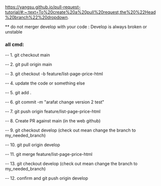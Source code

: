 https://yangsu.github.io/pull-request-tutorial/#:~:text=To%20create%20a%20pull%20request,the%20%22Head%20branch%22%20dropdown.


** do not merger develop with your code :
Develop is always broken or unstable 

### all cmd:

-- 1. git checkout main

-- 2. git pull origin main

-- 3. git checkout -b feature/list-page-price-html

-- 4. update the code or something else

-- 5. git add .

-- 6. git commit -m "arafat change version 2 test"

-- 7. git push origin feature/list-page-price-html

-- 8. Create PR against main (in the web github)

-- 9. git checkout develop (check out mean change the branch to my_needed_branch)

-- 10. git pull origin develop

-- 11. git merge feature/list-page-price-html

-- 13. git checkout develop (check out mean change the branch to my_needed_branch)

-- 12. confirm and 
git push origin develop